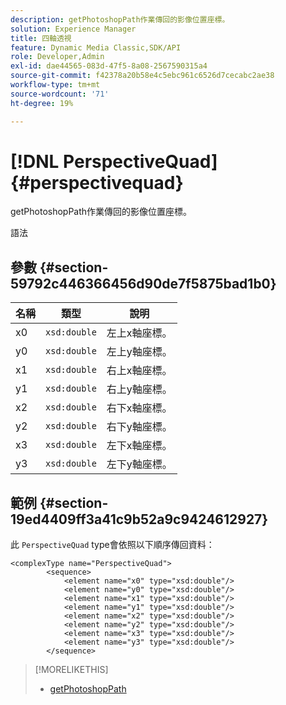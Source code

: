 ```yaml
---
description: getPhotoshopPath作業傳回的影像位置座標。
solution: Experience Manager
title: 四軸透視
feature: Dynamic Media Classic,SDK/API
role: Developer,Admin
exl-id: dae44565-083d-47f5-8a08-2567590315a4
source-git-commit: f42378a20b58e4c5ebc961c6526d7cecabc2ae38
workflow-type: tm+mt
source-wordcount: '71'
ht-degree: 19%

---
```


# [!DNL PerspectiveQuad]{#perspectivequad}

getPhotoshopPath作業傳回的影像位置座標。

語法

## 參數 {#section-59792c446366456d90de7f5875bad1b0}

| 名稱 | 類型 | 說明 |
|---|---|---|
| x0 | `xsd:double` | 左上x軸座標。 |
| y0 | `xsd:double` | 左上y軸座標。 |
| x1 | `xsd:double` | 右上x軸座標。 |
| y1 | `xsd:double` | 右上y軸座標。 |
| x2 | `xsd:double` | 右下x軸座標。 |
| y2 | `xsd:double` | 右下y軸座標。 |
| x3 | `xsd:double` | 左下x軸座標。 |
| y3 | `xsd:double` | 左下y軸座標。 |

## 範例 {#section-19ed4409ff3a41c9b52a9c9424612927}

此 `PerspectiveQuad` type會依照以下順序傳回資料：

```
<complexType name="PerspectiveQuad">
        <sequence>
            <element name="x0" type="xsd:double"/>
            <element name="y0" type="xsd:double"/>
            <element name="x1" type="xsd:double"/>
            <element name="y1" type="xsd:double"/>
            <element name="x2" type="xsd:double"/>
            <element name="y2" type="xsd:double"/>
            <element name="x3" type="xsd:double"/>
            <element name="y3" type="xsd:double"/>
        </sequence>
```

>[!MORELIKETHIS]
>
>* [getPhotoshopPath](../../operations/c-operations-intro/c-methods/r-get-photoshop-path.md#reference-545f902f84194951ac04e947fdc803b9)

